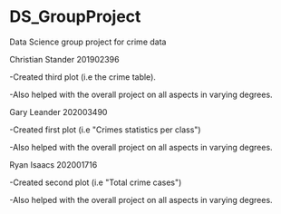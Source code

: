 # DS_GroupProject
Data Science group project for crime data




Christian Stander 201902396

  -Created third plot (i.e the crime table).
  
  -Also helped with the overall project on all aspects in varying degrees. 
  
  

Gary Leander 202003490

  -Created first plot (i.e "Crimes statistics per class")
  
  -Also helped with the overall project on all aspects in varying degrees. 
  
  

Ryan Isaacs 202001716

  -Created second plot (i.e "Total crime cases")
  
  -Also helped with the overall project on all aspects in varying degrees. 


